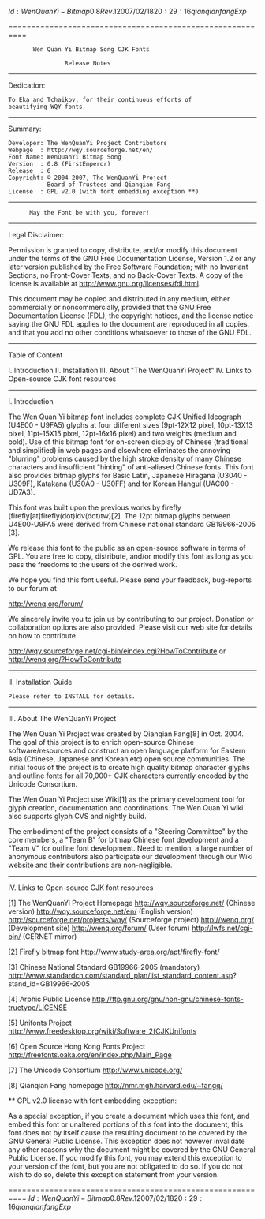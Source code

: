 $Id: WenQuanYi-Bitmap 0.8 Rev. 1 2007/02/18 20:29:16 qianqianfang Exp$

========================================================== 

           Wen Quan Yi Bitmap Song CJK Fonts

                    Release Notes

----------------------------------------------------------

Dedication: 

    To Eka and Tchaikov, for their continuous efforts of 
    beautifying WQY fonts

----------------------------------------------------------
Summary:

    Developer: The WenQuanYi Project Contributors
    Webpage  : http://wqy.sourceforge.net/en/
    Font Name: WenQuanYi Bitmap Song
    Version  : 0.8 (FirstEmperor)
    Release  : 6
    Copyright: © 2004-2007, The WenQuanYi Project 
               Board of Trustees and Qianqian Fang
    License  : GPL v2.0 (with font embedding exception **)
----------------------------------------------------------

          May the Font be with you, forever!

----------------------------------------------------------

Legal Disclaimer:

Permission is granted to copy, distribute, and/or modify 
this document under the terms of the GNU Free Documentation 
License, Version 1.2 or any later version published by 
the Free Software Foundation; with no Invariant Sections, 
no Front-Cover Texts, and no Back-Cover Texts. A copy 
of the license is available at 
http://www.gnu.org/licenses/fdl.html.

This document may be copied and distributed in any medium, 
either commercially or noncommercially, provided that the 
GNU Free Documentation License (FDL), the copyright notices, 
and the license notice saying the GNU FDL applies to the 
document are reproduced in all copies, and that you add 
no other conditions whatsoever to those of the GNU FDL. 

----------------------------------------------------------

Table of Content

 I.   Introduction
 II.  Installation
 III. About "The WenQuanYi Project"
 IV.  Links to Open-source CJK font resources

----------------------------------------------------------

 I. Introduction

The Wen Quan Yi bitmap font includes complete CJK Unified 
Ideograph (U4E00 - U9FA5) glyphs at four different sizes 
(9pt-12X12 pixel, 10pt-13X13 pixel, 11pt-15X15 pixel, 
12pt-16x16 pixel) and two weights (medium and bold). 
Use of this bitmap font for on-screen display of Chinese 
(traditional and simplified) in web pages and elsewhere 
eliminates the annoying "blurring" problems caused by 
the high stroke density of many Chinese characters and 
insufficient "hinting" of anti-aliased Chinese fonts. 
This font also provides bitmap glyphs for Basic Latin,
Japanese Hiragana (U3040 - U309F), Katakana (U30A0 - U30FF) 
and for Korean Hangul (UAC00 - UD7A3).

This font was built upon the previous works by firefly
(firefly[at]firefly(dot)idv(dot)tw)[2]. The 12pt bitmap
glyphs between U4E00-U9FA5 were derived from Chinese 
national standard GB19966-2005 [3].

We release this font to the public as an open-source software 
in terms of GPL. You are free to copy, distribute, and/or 
modify this font as long as you pass the freedoms to the users
of the derived work.

We hope you find this font useful. Please send your feedback,
bug-reports to our forum at

  http://wenq.org/forum/

We sincerely invite you to join us by contributing to our 
project. Donation or collaboration options are also provided.
Please visit our web site for details on how to contribute.

  http://wqy.sourceforge.net/cgi-bin/eindex.cgi?HowToContribute
or 
  http://wenq.org/?HowToContribute

----------------------------------------------------------

 II. Installation Guide

    Please refer to INSTALL for details.

----------------------------------------------------------

 III. About The WenQuanYi Project

The Wen Quan Yi Project was created by Qianqian Fang[8] in 
Oct. 2004. The goal of this project is to enrich open-source 
Chinese software/resources and construct an open language
platform for Eastern Asia (Chinese, Japanese and Korean etc) 
open source communities. The initial focus of the project is
to create high quality bitmap character glyphs and outline 
fonts for all 70,000+ CJK characters currently encoded 
by the Unicode Consortium. 

The Wen Quan Yi Project use Wiki[1] as the primary 
development tool for glyph creation, documentation
and coordinations. The Wen Quan Yi wiki also supports
glyph CVS and nightly build.

The embodiment of the project consists of a 
"Steering Committee" by the core members, a "Team B" 
for bitmap Chinese font development and a "Team V" 
for outline font development. Need to mention, a large 
number of anonymous contributors also participate our 
development through our Wiki website and their 
contributions are non-negligible.

----------------------------------------------------------

 IV. Links to Open-source CJK font resources


[1] The WenQuanYi Project Homepage
      http://wqy.sourceforge.net/            (Chinese version)
      http://wqy.sourceforge.net/en/         (English version)
      http://sourceforge.net/projects/wqy/   (Sourceforge project)
      http://wenq.org/                       (Development site)
      http://wenq.org/forum/                 (User forum)
      http://lwfs.net/cgi-bin/               (CERNET mirror)

[2] Firefly bitmap font
      http://www.study-area.org/apt/firefly-font/

[3] Chinese National Standard GB19966-2005 (mandatory)
     http://www.standardcn.com/standard_plan/list_standard_content.asp?
              stand_id=GB19966-2005

[4] Arphic Public License
     http://ftp.gnu.org/gnu/non-gnu/chinese-fonts-truetype/LICENSE

[5] Unifonts Project
     http://www.freedesktop.org/wiki/Software_2fCJKUnifonts

[6] Open Source Hong Kong Fonts Project
     http://freefonts.oaka.org/en/index.php/Main_Page

[7] The Unicode Consortium
     http://www.unicode.org/

[8] Qianqian Fang homepage
     http://nmr.mgh.harvard.edu/~fangq/


** GPL v2.0 license with font embedding exception:

As a special exception, if you create a document which uses this
font, and embed this font or unaltered portions of this font into 
the document, this font does not by itself cause the resulting 
document to be covered by the GNU General Public License. This 
exception does not however invalidate any other reasons why the 
document might be covered by the GNU General Public License. If you 
modify this font, you may extend this exception to your version of 
the font, but you are not obligated to do so. If you do not wish to 
do so, delete this exception statement from your version.


========================================================== 
$Id: WenQuanYi-Bitmap 0.8 Rev. 1 2007/02/18 20:29:16 qianqianfang Exp$
